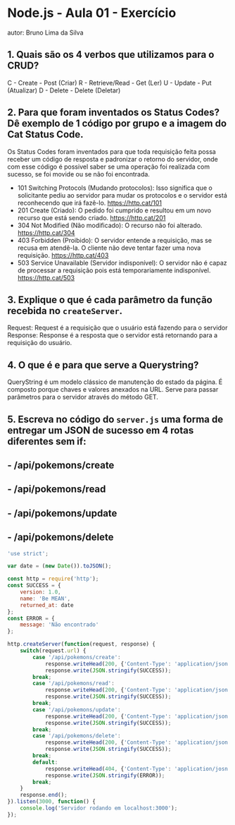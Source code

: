 # Node.js - Aula 01 - Exercício

autor: Bruno Lima da Silva

## 1. Quais são os 4 verbos que utilizamos para o CRUD?
C - Create - Post (Criar)
R - Retrieve/Read - Get (Ler)
U - Update - Put (Atualizar)
D - Delete - Delete (Deletar)

## 2. Para que foram inventados os Status Codes? Dê exemplo de 1 código por grupo e a imagem do Cat Status Code.
Os Status Codes foram inventados para que toda requisição feita possa receber um código de resposta e padronizar o retorno do servidor, onde com esse código é possivel saber se uma operação foi realizada com sucesso, se foi movide ou se não foi encontrada.
- 101 Switching Protocols (Mudando protocolos): Isso significa que o solicitante pediu ao servidor para mudar os protocolos e o servidor está reconhecendo que irá fazê-lo.
https://http.cat/101
- 201 Create (Criado): O pedido foi cumprido e resultou em um novo recurso que está sendo criado.
https://http.cat/201
- 304 Not Modified (Não modificado): O recurso não foi alterado.
https://http.cat/304
- 403 Forbidden (Proibido): O servidor entende a requisição, mas se recusa em atendê-la. O cliente não deve tentar fazer uma nova requisição.
https://http.cat/403
- 503 Service Unavailable (Servidor indisponível): O servidor não é capaz de processar a requisição pois está temporariamente indisponível.
https://http.cat/503

## 3. Explique o que é cada parâmetro da função recebida no `createServer`.
Request: Request é a requisição que o usuário está fazendo para o servidor
Response: Response é a resposta que o servidor está retornando para a requisição do usuário.

## 4. O que é e para que serve a Querystring?
QueryString é um modelo clássico de manutenção do estado da página. É composto porque chaves e valores anexados na URL.
Serve para passar parâmetros para o servidor através do método GET.

## 5. Escreva no código do `server.js` uma forma de entregar um JSON de sucesso em 4 rotas diferentes sem if:
## - /api/pokemons/create
## - /api/pokemons/read
## - /api/pokemons/update
## - /api/pokemons/delete

```js
'use strict';

var date = (new Date()).toJSON();

const http = require('http');
const SUCCESS = {
    version: 1.0,
    name: 'Be MEAN',
    returned_at: date
};
const ERROR = {
    message: 'Não encontrado'
};

http.createServer(function(request, response) {
    switch(request.url) {
        case '/api/pokemons/create':
            response.writeHead(200, {'Content-Type': 'application/json'});
            response.write(JSON.stringify(SUCCESS));
        break;
        case '/api/pokemons/read':
            response.writeHead(200, {'Content-Type': 'application/json'});
            response.write(JSON.stringify(SUCCESS));
        break;
        case '/api/pokemons/update':
            response.writeHead(200, {'Content-Type': 'application/json'});
            response.write(JSON.stringify(SUCCESS));
        break;
        case '/api/pokemons/delete':
            response.writeHead(200, {'Content-Type': 'application/json'});
            response.write(JSON.stringify(SUCCESS));
        break;
        default:
            response.writeHead(404, {'Content-Type': 'application/josn'});
            response.write(JSON.stringify(ERROR));
        break;
    }
    response.end();
}).listen(3000, function() {
    console.log('Servidor rodando em localhost:3000');
});
```